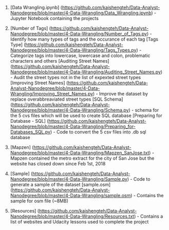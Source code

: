 1. [Data Wrangling.ipynb] (https://github.com/kaishengteh/Data-Analyst-Nanodegree/blob/master/4-Data-Wrangling/Data_Wrangling.ipynb) - Jupyter Notebook containing the projects

2. [Number of Tags] (https://github.com/kaishengteh/Data-Analyst-Nanodegree/blob/master/4-Data-Wrangling/Number_of_Tags.py) - Identify how many types of tags and the occurance of each tag
   [Tags Type] (https://github.com/kaishengteh/Data-Analyst-Nanodegree/blob/master/4-Data-Wrangling/Tags_Types.py) - Categorize tags into lowercase, lowercase and colon, problematic characters and others
   [Auditing Street Names] (https://github.com/kaishengteh/Data-Analyst-Nanodegree/blob/master/4-Data-Wrangling/Auditing_Street_Names.py) - Audit the street types not in the list of expexted street types
   [Improving Street Names] (https://github.com/kaishengteh/Data-Analyst-Nanodegree/blob/master/4-Data-Wrangling/Improving_Street_Names.py) - Improve the dataset by replace overabbreaviated street types
   [SQL Schema] (https://github.com/kaishengteh/Data-Analyst-Nanodegree/blob/master/4-Data-Wrangling/Schema.py) - schema for the 5 cvs files which will be used to create SQL database
   [Preparing for Database - SQL] (https://github.com/kaishengteh/Data-Analyst-Nanodegree/blob/master/4-Data-Wrangling/Preparing_for-Databases_SQL.py) - Code to convert the 5 csv files into .db sql database

3. [Mapzen] (https://github.com/kaishengteh/Data-Analyst-Nanodegree/blob/master/4-Data-Wrangling/Mapzen_SanJose.txt) - Mapzen contained the metro extract for the city of San Jose but the website has closed down since Feb 1st, 2018

4. [Sample] (https://github.com/kaishengteh/Data-Analyst-Nanodegree/blob/master/4-Data-Wrangling/Sample.py) - Code to generate a sample of the dataset
   [sample.osm] (https://github.com/kaishengteh/Data-Analyst-Nanodegree/blob/master/4-Data-Wrangling/sample.osm) - Contains the sample for osm file (~8MB)

5. [Resources] (https://github.com/kaishengteh/Data-Analyst-Nanodegree/blob/master/4-Data-Wrangling/Resources.txt) - Contains a list of websites and Udacity lessons used to complete the project
